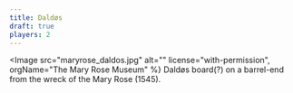 ```yaml
---
title: Daldøs 
draft: true
players: 2
---
```


<Image src="maryrose_daldos.jpg"  alt="" 
   license="with-permission", orgName="The Mary Rose Museum" %}
Daldøs board(?) on a barrel-end from the wreck of the Mary Rose (1545).
</Image>
